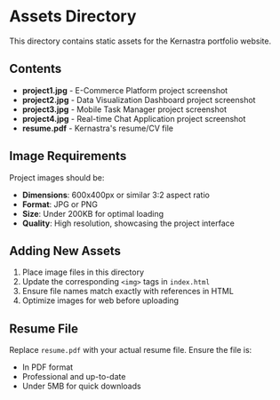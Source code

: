 # Assets Directory

This directory contains static assets for the Kernastra portfolio website.

## Contents

- **project1.jpg** - E-Commerce Platform project screenshot
- **project2.jpg** - Data Visualization Dashboard project screenshot  
- **project3.jpg** - Mobile Task Manager project screenshot
- **project4.jpg** - Real-time Chat Application project screenshot
- **resume.pdf** - Kernastra's resume/CV file

## Image Requirements

Project images should be:
- **Dimensions**: 600x400px or similar 3:2 aspect ratio
- **Format**: JPG or PNG
- **Size**: Under 200KB for optimal loading
- **Quality**: High resolution, showcasing the project interface

## Adding New Assets

1. Place image files in this directory
2. Update the corresponding `<img>` tags in `index.html`
3. Ensure file names match exactly with references in HTML
4. Optimize images for web before uploading

## Resume File

Replace `resume.pdf` with your actual resume file. Ensure the file is:
- In PDF format
- Professional and up-to-date
- Under 5MB for quick downloads
